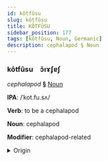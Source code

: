 ```yaml
---
id: kôtfûsu
slug: kôtfûsu
title: KÔTFÛSU
sidebar_position: 177
tags: [kôtfûsu, Noun, Germanic]
description: cephalapod § Noun
---
```


### kôtfûsu&emsp;<span kind="abugida">ɔ̆ıɤʄɐʃ</span>

*cephalapod* **§** [Noun](../../tags/Noun)

**IPA**: /ˈkot.fu.sʌ/

**Verb**: to be a cephalapod

**Noun**: cephalapod

**Modifier**: cephalapod-related

<details>
    <summary>Origin</summary>
    German kopffüßer /ˈkɔp͡fˌfyːsɐ/<br/>
    <em>Germanic Language Family</em>
</details>